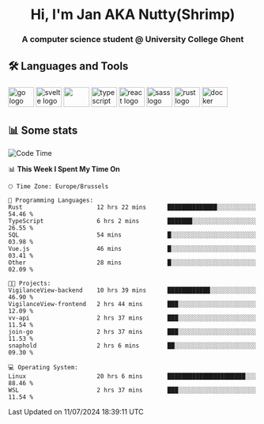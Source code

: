 <h1 align="center">Hi, I'm Jan AKA Nutty(Shrimp)</h1>
<h3 align="center">A computer science student @ University College Ghent</h3>

<h2 align="left">🛠️ Languages and Tools</h2>

###

<div align="left">
  <img src="https://cdn.jsdelivr.net/gh/devicons/devicon/icons/go/go-original.svg" height="40" width="52" alt="go logo"  />
  <img src="https://cdn.jsdelivr.net/gh/devicons/devicon@latest/icons/svelte/svelte-original.svg"  height="40" width="52" alt="svelte logo" />
  <img src="https://cdn.jsdelivr.net/gh/devicons/devicon@latest/icons/tailwindcss/tailwindcss-original.svg" height="40" width="52" />
  <img src="https://cdn.jsdelivr.net/gh/devicons/devicon/icons/typescript/typescript-original.svg" height="40" width="52" alt="typescript logo"  />
  <img src="https://cdn.jsdelivr.net/gh/devicons/devicon/icons/react/react-original.svg" height="40" width="52" alt="react logo"  />
  <img src="https://cdn.jsdelivr.net/gh/devicons/devicon/icons/sass/sass-original.svg" height="40" width="52" alt="sass logo"  />
  <img src="https://cdn.jsdelivr.net/gh/devicons/devicon@latest/icons/rust/rust-original.svg" height="40" width="52" alt="rust logo" />
  <img src="https://cdn.jsdelivr.net/gh/devicons/devicon/icons/docker/docker-original.svg" height="40" width="52" alt="docker logo"  />
</div>

<h2>📊 Some stats</h2>

<!--START_SECTION:waka-->
![Code Time](http://img.shields.io/badge/Code%20Time-4%2C772%20hrs%2058%20mins-blue)

📊 **This Week I Spent My Time On** 

```text
🕑︎ Time Zone: Europe/Brussels

💬 Programming Languages: 
Rust                     12 hrs 22 mins      ██████████████░░░░░░░░░░░   54.46 % 
TypeScript               6 hrs 2 mins        ███████░░░░░░░░░░░░░░░░░░   26.55 % 
SQL                      54 mins             █░░░░░░░░░░░░░░░░░░░░░░░░   03.98 % 
Vue.js                   46 mins             █░░░░░░░░░░░░░░░░░░░░░░░░   03.41 % 
Other                    28 mins             █░░░░░░░░░░░░░░░░░░░░░░░░   02.09 % 

🐱‍💻 Projects: 
VigilanceView-backend    10 hrs 39 mins      ████████████░░░░░░░░░░░░░   46.90 % 
VigilanceView-frontend   2 hrs 44 mins       ███░░░░░░░░░░░░░░░░░░░░░░   12.09 % 
vv-api                   2 hrs 37 mins       ███░░░░░░░░░░░░░░░░░░░░░░   11.54 % 
join-go                  2 hrs 37 mins       ███░░░░░░░░░░░░░░░░░░░░░░   11.53 % 
snaphold                 2 hrs 6 mins        ██░░░░░░░░░░░░░░░░░░░░░░░   09.30 % 

💻 Operating System: 
Linux                    20 hrs 6 mins       ██████████████████████░░░   88.46 % 
WSL                      2 hrs 37 mins       ███░░░░░░░░░░░░░░░░░░░░░░   11.54 % 
```


 Last Updated on 11/07/2024 18:39:11 UTC
<!--END_SECTION:waka-->

